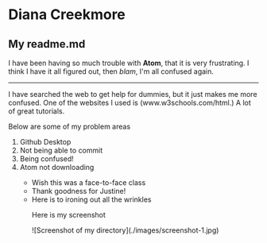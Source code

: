 <h1>Diana Creekmore</h1>
<h2>My readme.md</h2>
<p>                                                                                     

  </p>
<p>I have been having so much trouble with <b>Atom</b>, that it is very frustrating. I think I have it all figured out, then <i>blam</i>, I'm all confused again.</p>
<hr />
I have searched the web to get help for dummies, but it just makes me more confused.  One of the websites I used is (www.w3schools.com/html.) A lot of great tutorials.</p>
<p>Below are some of my problem areas</p>
<ol>
  <li>Github Desktop</li>
  <li>Not being able to commit</li>
  <li>Being confused!</li>
  <li>Atom not downloading</li>
<ul>
  <li>Wish this was a face-to-face class</li>  
  <li>Thank goodness for Justine!</li>
  <li>Here is to ironing out all the wrinkles</li>
<p>Here is my screenshot</p>
![Screenshot of my
directory](./images/screenshot-1.jpg)
